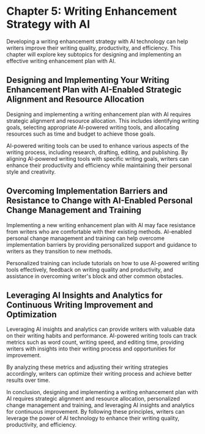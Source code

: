 Chapter 5: Writing Enhancement Strategy with AI
===============================================

Developing a writing enhancement strategy with AI technology can help writers improve their writing quality, productivity, and efficiency. This chapter will explore key subtopics for designing and implementing an effective writing enhancement plan with AI.

Designing and Implementing Your Writing Enhancement Plan with AI-Enabled Strategic Alignment and Resource Allocation
--------------------------------------------------------------------------------------------------------------------

Designing and implementing a writing enhancement plan with AI requires strategic alignment and resource allocation. This includes identifying writing goals, selecting appropriate AI-powered writing tools, and allocating resources such as time and budget to achieve those goals.

AI-powered writing tools can be used to enhance various aspects of the writing process, including research, drafting, editing, and publishing. By aligning AI-powered writing tools with specific writing goals, writers can enhance their productivity and efficiency while maintaining their personal style and creativity.

Overcoming Implementation Barriers and Resistance to Change with AI-Enabled Personal Change Management and Training
-------------------------------------------------------------------------------------------------------------------

Implementing a new writing enhancement plan with AI may face resistance from writers who are comfortable with their existing methods. AI-enabled personal change management and training can help overcome implementation barriers by providing personalized support and guidance to writers as they transition to new methods.

Personalized training can include tutorials on how to use AI-powered writing tools effectively, feedback on writing quality and productivity, and assistance in overcoming writer's block and other common obstacles.

Leveraging AI Insights and Analytics for Continuous Writing Improvement and Optimization
----------------------------------------------------------------------------------------

Leveraging AI insights and analytics can provide writers with valuable data on their writing habits and performance. AI-powered writing tools can track metrics such as word count, writing speed, and editing time, providing writers with insights into their writing process and opportunities for improvement.

By analyzing these metrics and adjusting their writing strategies accordingly, writers can optimize their writing process and achieve better results over time.

In conclusion, designing and implementing a writing enhancement plan with AI requires strategic alignment and resource allocation, personalized change management and training, and leveraging AI insights and analytics for continuous improvement. By following these principles, writers can leverage the power of AI technology to enhance their writing quality, productivity, and efficiency.
